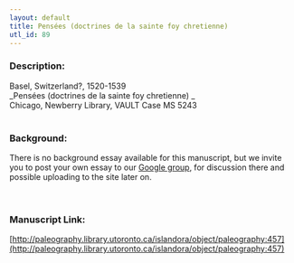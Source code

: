 ```yaml
---
layout: default
title: Pensées (doctrines de la sainte foy chretienne)
utl_id: 89
---
```


### Description:

Basel, Switzerland?, 1520-1539<br>
_Pensées (doctrines de la sainte foy chretienne) _<br>
Chicago, Newberry Library, VAULT Case MS 5243<br>
 <br>


### Background:

There is no background essay available for this manuscript, but we invite you to post your own essay to our [Google group](https://paleography.library.utoronto.ca/content/group-work), for discussion there and possible uploading to the site later on.<br><br>
 <br>


### Manuscript Link:

[http://paleography.library.utoronto.ca/islandora/object/paleography:457](http://paleography.library.utoronto.ca/islandora/object/paleography:457)